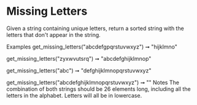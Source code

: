 # Missing Letters

Given a string containing unique letters, return a sorted string with the letters that don't appear in the string.

Examples
get_missing_letters("abcdefgpqrstuvwxyz") ➞ "hijklmno"

get_missing_letters("zyxwvutsrq") ➞ "abcdefghijklmnop"

get_missing_letters("abc") ➞ "defghijklmnopqrstuvwxyz"

get_missing_letters("abcdefghijklmnopqrstuvwxyz") ➞ ""
Notes
The combination of both strings should be 26 elements long, including all the letters in the alphabet.
Letters will all be in lowercase.
